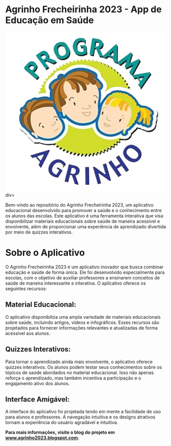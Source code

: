 # Agrinho Frecheirinha 2023 - App de Educação em Saúde

<style>
      .img-container {
        text-align: center;
      }
    </style>
<div class="img-container">
    <img src="/assets/logoagrinho.png", alt="">
</div>div>

Bem-vindo ao repositório do Agrinho Frecheirinha 2023, um aplicativo educacional desenvolvido para promover a saúde e o conhecimento entre os alunos das escolas. Este aplicativo é uma ferramenta interativa que visa disponibilizar materiais educacionais sobre saúde de maneira acessível e envolvente, além de proporcionar uma experiência de aprendizado divertida por meio de quizzes interativos.

# Sobre o Aplicativo
O Agrinho Frecheirinha 2023 é um aplicativo inovador que busca combinar educação e saúde de forma única. Ele foi desenvolvido especialmente para escolas, com o objetivo de auxiliar professores a ensinarem conceitos de saúde de maneira interessante e interativa. O aplicativo oferece os seguintes recursos:

## Material Educacional: 
O aplicativo disponibiliza uma ampla variedade de materiais educacionais sobre saúde, incluindo artigos, vídeos e infográficos. Esses recursos são projetados para fornecer informações relevantes e atualizadas de forma acessível aos alunos.

## Quizzes Interativos: 
Para tornar o aprendizado ainda mais envolvente, o aplicativo oferece quizzes interativos. Os alunos podem testar seus conhecimentos sobre os tópicos de saúde abordados no material educacional. Isso não apenas reforça o aprendizado, mas também incentiva a participação e o engajamento ativo dos alunos.

## Interface Amigável: 
A interface do aplicativo foi projetada tendo em mente a facilidade de uso para alunos e professores. A navegação intuitiva e os designs atrativos tornam a experiência do usuário agradável e intuitiva.

**Para mais informações, visite o blog do projeto em www.agrinho2023.blogspot.com.**
